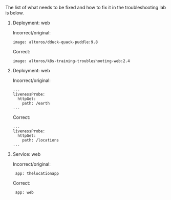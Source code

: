The list of what needs to be fixed and how to fix it in the
troubleshooting lab is below.

1. Deployment: web

    Incorrect/original:

    ```
    image: altoros/dduck-quack-puddle:9.8
    ```

    Correct:

    ```
    image: altoros/k8s-training-troubleshooting-web:2.4
    ```
1. Deployment: web

    Incorrect/original:

    ```
    ...
    livenessProbe:
      httpGet:
        path: /earth
    ...
    ```

    Correct:

    ```
    ...
    livenessProbe:
      httpGet:
        path: /locations
    ...
    ```

1. Service: web

    Incorrect/original:

    ```
     app: thelocationapp
    ```

    Correct:

    ```
     app: web
    ```
